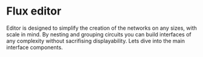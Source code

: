 # Flux editor

Editor is designed to simplify the creation of the networks on any sizes, with scale in mind. By nesting and grouping circuits you can build interfaces of any complexity without sacrifising displayability. Lets dive into the main interface components.

